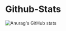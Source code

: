 # Github-Stats

![Anurag's GitHub stats](https://github-readme-stats.vercel.app/api?username=i-am-jiwon&show_icons=true&theme=dracula)
